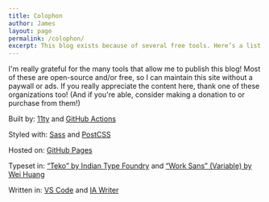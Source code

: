 ```yaml
---
title: Colophon
author: James
layout: page
permalink: /colophon/
excerpt: This blog exists because of several free tools. Here’s a list of the open-source projects that let this blog live for (almost) free.
---
```


I'm really grateful for the many tools that allow me to publish this blog! Most of these are open-source and/or free, so I can maintain this site without a paywall or ads. If you really appreciate the content here, thank one of these organizations too! (And if you're able, consider making a donation to or purchase from them!)

Built by: [11ty](https://www.11ty.dev/) and [GitHub Actions](https://github.com/features/actions)

Styled with: [Sass](http://sass-lang.com/) and [PostCSS](https://postcss.org/)

Hosted on: [GitHub Pages](https://pages.github.com/)

Typeset in: [“Teko” by Indian Type Foundry](https://fonts.google.com/specimen/Teko) and [“Work Sans” (Variable) by Wei Huang](https://github.com/weiweihuanghuang/Work-Sans)

Written in: [VS Code](https://code.visualstudio.com/) and [IA Writer](https://ia.net/writer/)
